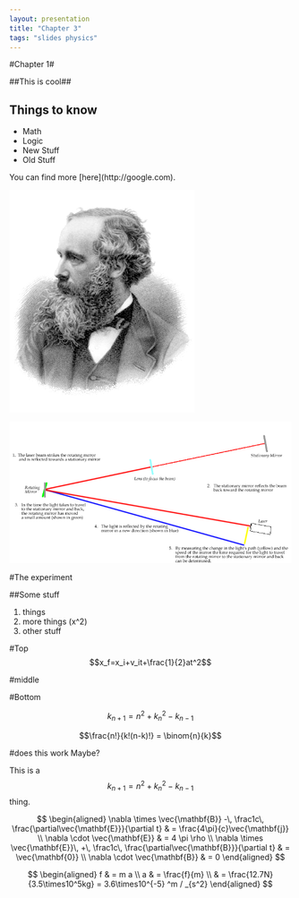 ```yaml
---
layout: presentation
title: "Chapter 3"
tags: "slides physics"
---
```


<section>

#Chapter 1#

##This is cool##
</section>
<section>

Things to know
-----------
- Math
- Logic
- New Stuff
- Old Stuff
</section>
<section>
You can find more [here](http://google.com).

</section>
<section>

![](James_Clerk_Maxwell.png)

</section>
<section>

![](Speed_of_light.PNG)

#The experiment

</section>
<section>

##Some stuff

1. things
2. more things \(x^2\)
3. other stuff

</section>
<section>
<section>

#Top
$$x_f=x_i+v_it+\frac{1}{2}at^2$$

</section>
<section>

#middle

</section>
<section>

#Bottom

</section>
</section>
<section>

$$k_{n+1} = n^2 + k_n^2 - k_{n-1}$$


$$\frac{n!}{k!(n-k)!} = \binom{n}{k}$$

</section>
<section>
#does this work
Maybe?

This is a $$k_{n+1} = n^2 + k_n^2 - k_{n-1}$$ thing.

</section>
<section>

$$
\begin{aligned}
\nabla \times \vec{\mathbf{B}} -\, \frac1c\, \frac{\partial\vec{\mathbf{E}}}{\partial t} & = \frac{4\pi}{c}\vec{\mathbf{j}} \\   \nabla \cdot \vec{\mathbf{E}} & = 4 \pi \rho \\
\nabla \times \vec{\mathbf{E}}\, +\, \frac1c\, \frac{\partial\vec{\mathbf{B}}}{\partial t} & = \vec{\mathbf{0}} \\
\nabla \cdot \vec{\mathbf{B}} & = 0 \end{aligned}
$$

</section>
<section>

$$
\begin{aligned}
f & = m a \\
a & = \frac{f}{m} \\
& = \frac{12.7N}{3.5\times10^5kg} = 3.6\times10^{-5} ^m / _{s^2} \end{aligned}
$$

</section>